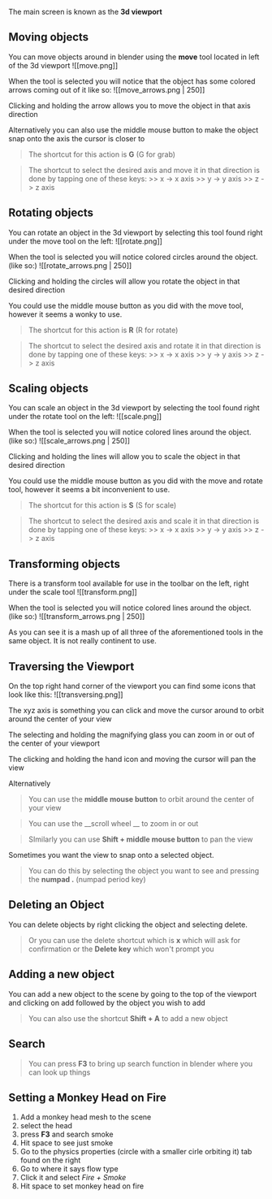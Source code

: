 The main screen is known as the __3d viewport__

## Moving objects
You can move objects around in blender using the __move__ tool located in left of the 3d viewport
![[move.png]]

When the tool is selected you will notice that the object has some colored arrows coming out of it like so:
![[move_arrows.png | 250]]

Clicking and holding the arrow allows you to move the object in that axis direction

Alternatively you can also use the middle mouse button to make the object snap onto the axis the cursor is closer to

> The shortcut for this action is __G__ (G for grab)

> The shortcut to select the desired axis and move it in that direction is done by tapping one of these keys:
	>> x -> x axis
	>> y -> y axis
	>> z -> z axis

## Rotating objects
You can rotate an object in the 3d viewport by selecting this tool found right under the move tool on the left:
![[rotate.png]]

When the tool is selected you will notice colored circles around the object. (like so:)
![[rotate_arrows.png | 250]]

Clicking and holding the circles will allow you rotate the object in that desired direction

You could use the middle mouse button as you did with the move tool, however it seems a wonky to use.

> The shortcut for this action is __R__ (R for rotate)

> The shortcut to select the desired axis and rotate it in that direction is done by tapping one of these keys:
	>> x -> x axis
	>> y -> y axis
	>> z -> z axis

## Scaling objects
You can scale an object in the 3d viewport by selecting the tool found right under the rotate tool on the left:
![[scale.png]]

When the tool is selected you will notice colored lines around the object. (like so:)
![[scale_arrows.png | 250]]

Clicking and holding the lines will allow you to scale the object in that desired direction

You could use the middle mouse button as you did with the move and rotate tool, however it seems a bit inconvenient to use.

> The shortcut for this action is __S__ (S for scale)

> The shortcut to select the desired axis and scale it in that direction is done by tapping one of these keys:
	>> x -> x axis
	>> y -> y axis
	>> z -> z axis

## Transforming objects
There is a transform tool available for use in the toolbar on the left, right under the scale tool
![[transform.png]]

When the tool is selected you will notice colored lines around the object. (like so:)
![[transform_arrows.png | 250]]

As you can see it is a mash up of all three of the aforementioned tools in the same object. It is not really continent to use.


## Traversing the Viewport
On the top right hand corner of the viewport you can find some icons that look like this:
![[transversing.png]]

The xyz axis is something you can click and move the cursor around to orbit around the center of your view

The selecting and holding the magnifying glass you can zoom in or out of the center of your viewport

The clicking and holding the hand icon and moving the cursor will pan the view

Alternatively
> You can use the __middle mouse button__ to orbit around the center of your view

> You can use the __scroll wheel __ to zoom in or out

> SImilarly you can use __Shift + middle mouse button__ to pan the view

Sometimes you want the view to snap onto a selected object.

> You can do this by selecting the object you want to see and pressing the __numpad .__ (numpad period key)


## Deleting an Object
You can delete objects by right clicking the object and selecting delete.

> Or you can use the delete shortcut which is __x__ which will ask for confirmation or the __Delete key__ which won't prompt you


## Adding a new object

You can add a new object to the scene by going to the top of the viewport and clicking on add followed by the object you wish to add

> You can also use the shortcut __Shift + A__ to add a new object

## Search
> You can press __F3__ to bring up search function in blender where you can look up things

## Setting a Monkey Head on Fire
1. Add a monkey head mesh to the scene
2. select the head
3. press __F3__ and search smoke
4. Hit space to see just smoke
5. Go to the physics properties (circle with a smaller cirle orbiting it) tab found on the right
6. Go to where it says flow type
7. Click it and select _Fire + Smoke_
8. Hit space to set monkey head on fire